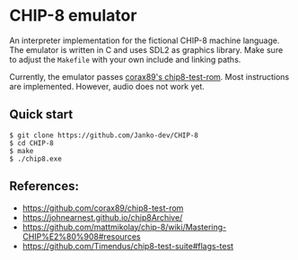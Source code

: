 # CHIP-8 emulator
An interpreter implementation for the fictional CHIP-8 machine language. The emulator is written in C and uses SDL2 as graphics library. Make sure to adjust the `Makefile` with your own include and linking paths. 

Currently, the emulator passes [corax89's chip8-test-rom](https://github.com/corax89/chip8-test-rom). Most instructions are implemented. However, audio does not work yet.  

## Quick start
```
$ git clone https://github.com/Janko-dev/CHIP-8
$ cd CHIP-8
$ make 
$ ./chip8.exe
```

## References:
- https://github.com/corax89/chip8-test-rom
- https://johnearnest.github.io/chip8Archive/
- https://github.com/mattmikolay/chip-8/wiki/Mastering-CHIP%E2%80%908#resources
- https://github.com/Timendus/chip8-test-suite#flags-test 
